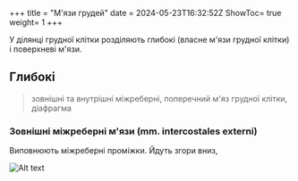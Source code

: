 +++
title = "М'язи грудей"
date = 2024-05-23T16:32:52Z
ShowToc= true
weight= 1
+++

У ділянці грудної клітки розділяють глибокі (власне м'язи грудної клітки) і поверхневі м'язи.

## Глибокі
> зовнішні та внутрішні міжреберні, поперечний м'яз грудної клітки, діафрагма

### Зовнішні міжреберні м'язи (mm. intercostales externi)
Виповнюють міжреберні проміжки. Йдуть згори вниз,

![Alt text](/kitty.jpeg)